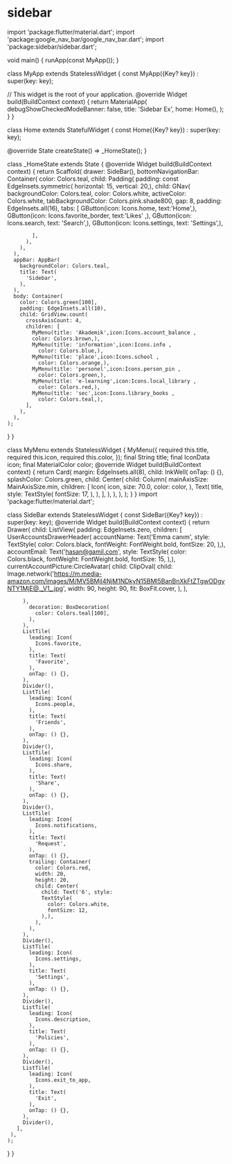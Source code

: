 # sidebar
import 'package:flutter/material.dart';
import 'package:google_nav_bar/google_nav_bar.dart';
import 'package:sidebar/sidebar.dart';

void main() {
  runApp(const MyApp());
}

class MyApp extends StatelessWidget {
  const MyApp({Key? key}) : super(key: key);

  // This widget is the root of your application.
  @override
  Widget build(BuildContext context) {
    return MaterialApp(
      debugShowCheckedModeBanner: false,
      title: 'Sidebar Ex',
      home: Home(),
    );
  }
}

class Home extends StatefulWidget {
  const Home({Key? key}) : super(key: key);

  @override
  State<Home> createState() => _HomeState();
}

class _HomeState extends State<Home> {
  @override
  Widget build(BuildContext context) {
    return Scaffold(
      drawer: SideBar(),
      bottomNavigationBar:
      Container(
        color: Colors.teal,
        child: Padding(
          padding: const EdgeInsets.symmetric(
              horizontal: 15,
          vertical: 20,),
          child: GNav(
            backgroundColor: Colors.teal,
            color: Colors.white,
            activeColor: Colors.white,
            tabBackgroundColor: Colors.pink.shade800,
            gap: 8,
            padding: EdgeInsets.all(16),
            tabs: [
              GButton(icon: Icons.home,
              text:'Home',),
              GButton(icon: Icons.favorite_border,
              text:'Likes' ,),
              GButton(icon: Icons.search,
              text: 'Search',),
              GButton(icon: Icons.settings,
              text: 'Settings',),

            ],
          ),
        ),
      ),
      appBar: AppBar(
        backgroundColor: Colors.teal,
        title: Text(
          'Sidebar',
        ),
      ),
      body: Container(
        color: Colors.green[100],
        padding: EdgeInsets.all(10),
        child: GridView.count(
          crossAxisCount: 4,
          children: [
            MyMenu(title: 'Akademik',icon:Icons.account_balance ,
            color: Colors.brown,),
            MyMenu(title: 'information',icon:Icons.info ,
              color: Colors.blue,),
            MyMenu(title: 'place',icon:Icons.school ,
              color: Colors.orange,),
            MyMenu(title: 'personel',icon:Icons.person_pin ,
              color: Colors.green,),
            MyMenu(title: 'e-learning',icon:Icons.local_library ,
              color: Colors.red,),
            MyMenu(title: 'sec',icon:Icons.library_books ,
              color: Colors.teal,),
          ],
        ),
      ),
    );
  }
}

class MyMenu extends StatelessWidget {
  MyMenu({
    required this.title,
    required this.icon,
    required this.color,
  });
  final String title;
  final IconData icon;
  final MaterialColor color;
  @override
  Widget build(BuildContext context) {
    return Card(
      margin: EdgeInsets.all(8),
      child: InkWell(
        onTap: () {},
        splashColor: Colors.green,
        child: Center(
          child: Column(
            mainAxisSize: MainAxisSize.min,
            children: [
              Icon(
                icon,
                size: 70.0,
                color: color,
              ),
              Text(
                title,
                style: TextStyle(
                  fontSize: 17,
                ),
              ),
            ],
          ),
        ),
      ),
    );
  }
}
import 'package:flutter/material.dart';

class SideBar extends StatelessWidget {
  const SideBar({Key? key}) : super(key: key);
  @override
  Widget build(BuildContext context) {
    return Drawer(
     child: ListView(
       padding: EdgeInsets.zero,
       children: [
         UserAccountsDrawerHeader(
             accountName: Text('Emma canım',
               style: TextStyle(
               color: Colors.black,
               fontWeight: FontWeight.bold,
               fontSize: 20,
             ),),
             accountEmail: Text('hasan@gamil.com',
               style: TextStyle(
                 color: Colors.black,
                 fontWeight: FontWeight.bold,
                 fontSize: 15,
               ),),
             currentAccountPicture:CircleAvatar(
             child: ClipOval(
               child: Image.network('https://m.media-amazon.com/images/M/MV5BMjI4NjM1NDkyN15BMl5BanBnXkFtZTgwODgyNTY1MjE@._V1_.jpg',
             width: 90,
                 height: 90,
                 fit: BoxFit.cover,
              ),
         ),

         ),
           decoration: BoxDecoration(
             color: Colors.teal[100],
           ),
         ),
         ListTile(
           leading: Icon(
             Icons.favorite,
           ),
           title: Text(
             'Favorite',
           ),
           onTap: () {},
         ),
         Divider(),
         ListTile(
           leading: Icon(
             Icons.people,
           ),
           title: Text(
             'Friends',
           ),
           onTap: () {},
         ),
         Divider(),
         ListTile(
           leading: Icon(
             Icons.share,
           ),
           title: Text(
             'Share',
           ),
           onTap: () {},
         ),
         Divider(),
         ListTile(
           leading: Icon(
             Icons.notifications,
           ),
           title: Text(
             'Request',
           ),
           onTap: () {},
           trailing: Container(
             color: Colors.red,
             width: 20,
             height: 20,
             child: Center(
               child: Text('6', style:
               TextStyle(
                 color: Colors.white,
                 fontSize: 12,
               ),),
             ),
           ),
         ),
         Divider(),
         ListTile(
           leading: Icon(
             Icons.settings,
           ),
           title: Text(
             'Settings',
           ),
           onTap: () {},
         ),
         Divider(),
         ListTile(
           leading: Icon(
             Icons.description,
           ),
           title: Text(
             'Policies',
           ),
           onTap: () {},
         ),
         Divider(),
         ListTile(
           leading: Icon(
             Icons.exit_to_app,
           ),
           title: Text(
             'Exit',
           ),
           onTap: () {},
         ),
         Divider(),
       ],
     ),
    );
  }
}
